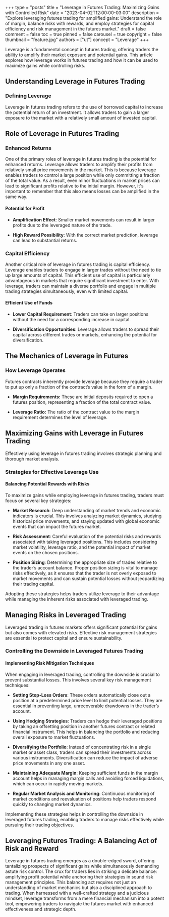 +++
type = "posts"
title = "Leverage in Futures Trading: Maximizing Gains with Controlled Risk"
date = "2023-04-02T12:00:00-03:00"
description = "Explore leveraging futures trading for amplified gains: Understand the role of margin, balance risks with rewards, and employ strategies for capital efficiency and risk management in the futures market." 
draft = false
comment = false
toc = true
pinned = false
carousel = true
copyright = false
thumbnail = "feature.jpg"
authors = ["ut"]
concept = "Leverage"
+++

Leverage is a fundamental concept in futures trading, offering traders
the ability to amplify their market exposure and potential gains. This
article explores how leverage works in futures trading and how it can be
used to maximize gains while controlling risks.

## Understanding Leverage in Futures Trading

### Defining Leverage

Leverage in futures trading refers to the use of borrowed capital to
increase the potential return of an investment. It allows traders to
gain a larger exposure to the market with a relatively small amount of
invested capital.

## Role of Leverage in Futures Trading

### Enhanced Returns

One of the primary roles of leverage in futures trading is the potential
for enhanced returns. Leverage allows traders to amplify their profits
from relatively small price movements in the market. This is because
leverage enables traders to control a large position while only
committing a fraction of the total value. As a result, even minor
fluctuations in market prices can lead to significant profits relative
to the initial margin. However, it's important to remember that this
also means losses can be amplified in the same way.

#### Potential for Profit

-   **Amplification Effect**: Smaller market movements can result in
    larger profits due to the leveraged nature of the trade.

-   **High Reward Possibility**: With the correct market prediction,
    leverage can lead to substantial returns.

### Capital Efficiency

Another critical role of leverage in futures trading is capital
efficiency. Leverage enables traders to engage in larger trades without
the need to tie up large amounts of capital. This efficient use of
capital is particularly advantageous in markets that require significant
investment to enter. With leverage, traders can maintain a diverse
portfolio and engage in multiple trading strategies simultaneously, even
with limited capital.

#### Efficient Use of Funds

-   **Lower Capital Requirement**: Traders can take on larger positions
    without the need for a corresponding increase in capital.

-   **Diversification Opportunities**: Leverage allows traders to spread
    their capital across different trades or markets, enhancing the
    potential for diversification.

## The Mechanics of Leverage in Futures

### How Leverage Operates

Futures contracts inherently provide leverage because they require a
trader to put up only a fraction of the contract’s value in the form of
a margin.

-   **Margin Requirements:** These are initial deposits required to open
    a futures position, representing a fraction of the total contract
    value.

-   **Leverage Ratio:** The ratio of the contract value to the margin
    requirement determines the level of leverage.

## Maximizing Gains with Leverage in Futures Trading

Effectively using leverage in futures trading involves strategic
planning and thorough market analysis.

### Strategies for Effective Leverage Use

#### Balancing Potential Rewards with Risks

To maximize gains while employing leverage in futures trading, traders
must focus on several key strategies:

-   **Market Research**: Deep understanding of market trends and
    economic indicators is crucial. This involves analyzing market
    dynamics, studying historical price movements, and staying updated
    with global economic events that can impact the futures market.

-   **Risk Assessment**: Careful evaluation of the potential risks and
    rewards associated with taking leveraged positions. This includes
    considering market volatility, leverage ratio, and the potential
    impact of market events on the chosen positions.

-   **Position Sizing**: Determining the appropriate size of trades
    relative to the trader’s account balance. Proper position sizing
    is vital to manage risks effectively, as it ensures that the
    trader is not overly exposed to market movements and can sustain
    potential losses without jeopardizing their trading capital.

Adopting these strategies helps traders utilize leverage to their
advantage while managing the inherent risks associated with leveraged
trading.

## Managing Risks in Leveraged Trading

Leveraged trading in futures markets offers significant potential for
gains but also comes with elevated risks. Effective risk management
strategies are essential to protect capital and ensure sustainability.

### Controlling the Downside in Leveraged Futures Trading

#### Implementing Risk Mitigation Techniques

When engaging in leveraged trading, controlling the downside is crucial
to prevent substantial losses. This involves several key risk management
techniques:

-   **Setting Stop-Loss Orders**: These orders automatically close out a
    position at a predetermined price level to limit potential losses.
    They are essential in preventing large, unrecoverable drawdowns in
    the trader’s account.

-   **Using Hedging Strategies**: Traders can hedge their leveraged
    positions by taking an offsetting position in another futures
    contract or related financial instrument. This helps in balancing
    the portfolio and reducing overall exposure to market
    fluctuations.

-   **Diversifying the Portfolio**: Instead of concentrating risk in a
    single market or asset class, traders can spread their investments
    across various instruments. Diversification can reduce the impact
    of adverse price movements in any one asset.

-   **Maintaining Adequate Margin**: Keeping sufficient funds in the
    margin account helps in managing margin calls and avoiding forced
    liquidations, which can occur in rapidly moving markets.

-   **Regular Market Analysis and Monitoring**: Continuous monitoring of
    market conditions and reevaluation of positions help traders
    respond quickly to changing market dynamics.

Implementing these strategies helps in controlling the downside in
leveraged futures trading, enabling traders to manage risks effectively
while pursuing their trading objectives.

## Leveraging Futures Trading: A Balancing Act of Risk and Reward

Leverage in futures trading emerges as a double-edged sword, offering
tantalizing prospects of significant gains while simultaneously
demanding astute risk control. The crux for traders lies in striking a
delicate balance: amplifying profit potential while anchoring their
strategies in sound risk management principles. This balancing act
requires not just an understanding of market mechanics but also a
disciplined approach to trading. When harnessed with a well-crafted
strategy and a judicious mindset, leverage transforms from a mere
financial mechanism into a potent tool, empowering traders to navigate
the futures market with enhanced effectiveness and strategic depth.


